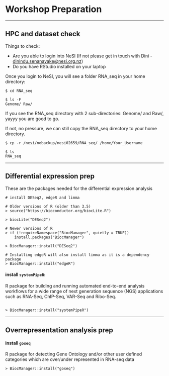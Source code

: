 # Workshop Preparation

---
## HPC and dataset check
Things to check:
- Are you able to login into NeSI (If not please get in touch with Dini - dinindu.senanayake@nesi.org.nz)
- Do you have RStudio installed on your laptop

Once you login to NeSI, you will see a folder RNA_seq in your home directory:

```
$ cd RNA_seq

$ ls -F
Genome/ Raw/

```

If you see the RNA_seq directory with 2 sub-directories: Genome/ and Raw/, yayyy you are good to go.

If not, no pressure, we can still copy the RNA_seq directory to your home directory.

```
$ cp -r /nesi/nobackup/nesi02659/RNA_seq/ /home/Your_Username

$ ls
RNA_seq

```

---


## Differential expression prep
These are the packages needed for the differential expression analysis

```
# install DESeq2, edgeR and limma

# Older versions of R (older than 3.5)
> source("https://bioconductor.org/biocLite.R")

> biocLite("DESeq2")

# Newer versions of R
> if (!requireNamespace("BiocManager", quietly = TRUE))
    install.packages("BiocManager")

> BiocManager::install("DESeq2")

# Installing edgeR will also install limma as it is a dependency package
> BiocManager::install("edgeR")

```

#### install `systemPipeR`:
R package for building and running automated end-to-end analysis workflows for a wide range of next generation sequence (NGS) applications such as RNA-Seq, ChIP-Seq, VAR-Seq and Ribo-Seq.

```

> BiocManager::install("systemPipeR")

```

---

## Overrepresentation analysis prep

#### install `goseq`
R package for detecting Gene Ontology and/or other user defined categories which are over/under represented in RNA-seq data

```
> BiocManager::install("goseq")

```











